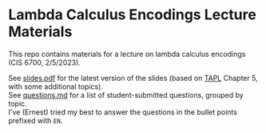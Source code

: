 # Lambda Calculus Encodings Lecture Materials

This repo contains materials for a lecture on lambda calculus encodings (CIS 6700, 2/5/2023). 

See [slides.pdf](slides.pdf) for the latest version of the slides (based on [TAPL](https://www.cis.upenn.edu/~bcpierce/tapl/) Chapter 5, with some additional topics).           
See [questions.md](questions.md) for a list of student-submitted questions, grouped by topic.                    
I've (Ernest) tried my best to answer the questions in the bullet points prefixed with `EN`.

